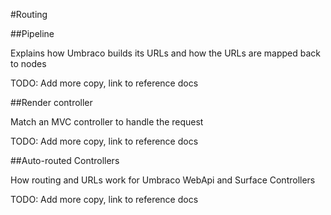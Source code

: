 #Routing

##Pipeline

Explains how Umbraco builds its URLs and how the URLs are mapped back to nodes

TODO: Add more copy, link to reference docs

##Render controller

Match an MVC controller to handle the request

TODO: Add more copy, link to reference docs

##Auto-routed Controllers

How routing and URLs work for Umbraco WebApi and Surface Controllers

TODO: Add more copy, link to reference docs
